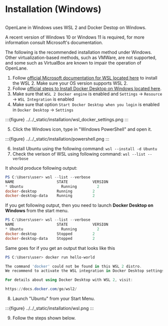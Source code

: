 # Installation (Windows)
```{include} installation_overview.md
```

OpenLane in Windows uses WSL 2 and Docker Destop on Windows.

A recent version of Windows 10 or Windows 11 is required, for more information consult Microsoft's documentation.

The following is the recommended installation method under Windows. Other virtualization-based methods, such as VMWare, are not supported, and some such as VirtualBox are known to impair the operation of OpenLane.

1. Follow [official Microsoft documentation for WSL located here](https://docs.microsoft.com/en-us/windows/wsl/install) to install the WSL 2. Make sure your OS version supports WSL 2.
2. Follow [official steps to Install Docker Desktop on Windows located here](https://docs.docker.com/desktop/install/windows-install/).
3. Make sure that `WSL 2 Docker engine` is enabled and `Settings` -> `Resource` -> `WSL Integration` is enabled
4. Make sure that option `Start Docker Desktop when you login` is enabled in `Docker Desktop` -> `Settings`

:::{figure} ../../_static/installation/wsl_docker_settings.png
:::

5. Click the Windows icon, type in "Windows PowerShell" and open it.

:::{figure} ../../_static/installation/powershell.png
:::

6. Install Ubuntu using the following command: `wsl --install -d Ubuntu`
7. Check the verison of WSL using following command: `wsl --list --verbose`

It should produce following output:

```powershell
PS C:\Users\user> wsl --list --verbose
NAME                   STATE           VERSION
* Ubuntu                 Running         2
docker-desktop         Running         2
docker-desktop-data    Running         2
```

If you get following output, then you need to launch **Docker Desktop on Windows** from the start menu.

```powershell
PS C:\Users\user> wsl --list --verbose
NAME                   STATE           VERSION
* Ubuntu                 Running         2
docker-desktop         Stopped         2
docker-desktop-data    Stopped         2
```

Same goes for if you get an output that looks like this

```powershell
PS C:\Users\user> docker run hello-world

The command 'docker' could not be found in this WSL 2 distro.
We recommend to activate the WSL integration in Docker Desktop settings.

For details about using Docker Desktop with WSL 2, visit:

https://docs.docker.com/go/wsl2/
```

8. Launch "Ubuntu" from your Start Menu.


:::{figure} ../../_static/installation/wsl.png
:::

9. Follow the steps shown below.

```{include} wsl_ubuntu_packages.md
```

```{include} installation_common_section.md
```
